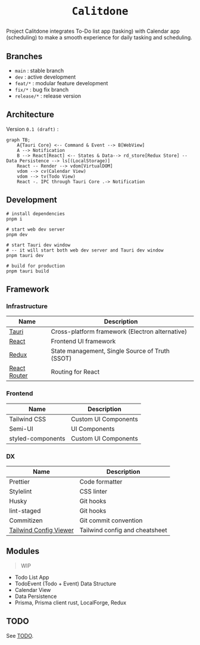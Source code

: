 <h1>
  <p align="center">
    <samp>
      Calitdone
    </samp>
  </p>
</h1>

Project Calitdone integrates To-Do list app (tasking) with Calendar app (scheduling) to make a smooth experience for
daily tasking and scheduling.

## Branches

- `main` : stable branch
- `dev` : active development
- `feat/*` : modular feature development
- `fix/*` : bug fix branch
- `release/*` : release version

## Architecture

Version `0.1 (draft)` :

```mermaid
graph TB;
    A{Tauri Core} <-- Command & Event --> B[WebView]
    A --> Notification
    B --> React[React] <-- States & Data--> rd_store[Redux Store] -- Data Persistence --> ls[(LocalStorage)]
    React -- Render --> vdom[VirtualDOM]
    vdom --> cv(Calendar View)
    vdom --> tv(Todo View)
    React -. IPC through Tauri Core .-> Notification

```

## Development

```shell
# install dependencies
pnpm i

# start web dev server
pnpm dev

# start Tauri dev window
# -- it will start both web dev server and Tauri dev window
pnpm tauri dev

# build for production
pnpm tauri build
```

## Framework

### Infrastructure

| Name                                    | Description                                     |
|-----------------------------------------|-------------------------------------------------|
| [Tauri](https://tauri.app/)             | Cross-platform framework (Electron alternative) |
| [React](https://reactjs.org)            | Frontend UI framework                           |
| [Redux](https://redux.js.org)           | State management, Single Source of Truth (SSOT) |
| [React Router](https://reactrouter.com) | Routing for React                               |

### Frontend

| Name              | Description          |
|-------------------|----------------------|
| Tailwind CSS      | Custom UI Components |
| Semi-UI           | UI Components        |
| styled-components | Custom UI Components |

### DX

| Name                                                                       | Description                    |
|----------------------------------------------------------------------------|--------------------------------|
| Prettier                                                                   | Code formatter                 |
| Stylelint                                                                  | CSS linter                     |
| Husky                                                                      | Git hooks                      |
| lint-staged                                                                | Git hooks                      |
| Commitizen                                                                 | Git commit convention          |
| [Tailwind Config Viewer](https://github.com/rogden/tailwind-config-viewer) | Tailwind config and cheatsheet |

## Modules

> WIP

- Todo List App
- TodoEvent (Todo + Event) Data Structure
- Calendar View
- Data Persistence
- Prisma, Prisma client rust, LocalForge, Redux

## TODO

See [TODO](./TODO.md).